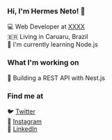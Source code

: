 ### Hi, I'm Hermes Neto! 👋

💻 Web Developer at [XXXX]() <br>
🇧🇷 Living in Caruaru, Brazil <br>
🌱 I'm currently learning Node.js <br>

### What I'm working on

📱 Building a REST API with Nest.js

### Find me at

🐦 [Twitter](https://twitter.com/hlnet0) <br>
📸 [Instagram](https://www.instagram.com/hnet0/) <br>
💼 [LinkedIn](https://www.linkedin.com/in/hermes-laurentino-879b54174/) <br>
<!--
**hlneto/hlneto** is a ✨ _special_ ✨ repository because its `README.md` (this file) appears on your GitHub profile.

Here are some ideas to get you started:

- 🔭 I’m currently working on backend developer Java and Node.js...
- 🌱 I’m currently learning Python...
- 👯 I’m looking to collaborate on ...
- 🤔 I’m looking for help with ...
- 💬 Ask me about ...
- 📫 How to reach me: ...
- 😄 Pronouns: Ele/He...
- ⚡ Fun fact: ...
-->
